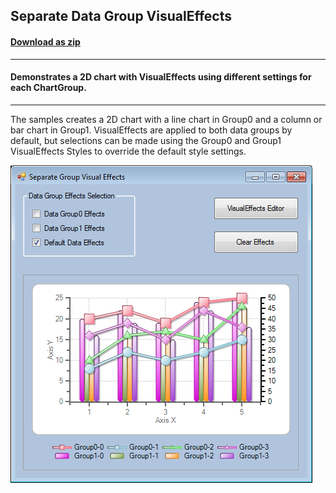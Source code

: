 ## Separate Data Group VisualEffects
#### [Download as zip](https://grapecity.github.io/DownGit/#/home?url=https://github.com/GrapeCity/ComponentOne-WinForms-Samples/tree/master/NetFramework\Charts\VB\SeparateEffects)
____
#### Demonstrates a 2D chart with VisualEffects using different settings for each ChartGroup.
____
The samples creates a 2D chart with a line chart in Group0 and a column or bar chart in Group1.
VisualEffects are applied to both data groups by default, but selections can be made using the Group0 and Group1 VisualEffects Styles to override the default style settings.

![screenshot](screenshot.png)
